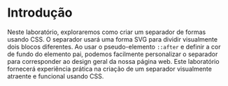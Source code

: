 # Introdução

Neste laboratório, exploraremos como criar um separador de formas usando CSS. O separador usará uma forma SVG para dividir visualmente dois blocos diferentes. Ao usar o pseudo-elemento `::after` e definir a cor de fundo do elemento pai, podemos facilmente personalizar o separador para corresponder ao design geral da nossa página web. Este laboratório fornecerá experiência prática na criação de um separador visualmente atraente e funcional usando CSS.
